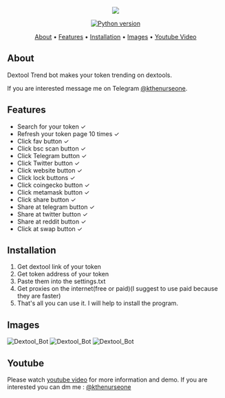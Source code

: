 <p align="center"><a href="https://youtu.be/knwsA7hCPoA" target="_blank"><img src="https://github.com/kthenurseone-dev/dextool_trendbot/blob/main/2.png?raw=true"></a></p>

<p align="center">
    <a href="https://www.python.org/downloads/release/python-380/"><img src="https://img.shields.io/badge/python-3.8-blue.svg?style=plastic" alt="Python version"></a>
</p>

<p align="center">
  <a href="#about">About</a>
  •
  <a href="#features">Features</a>
  •
  <a href="#installation">Installation</a>
  •
  <a href="#images">Images</a>
  •
  <a href="#youtube">Youtube Video</a>
</p>

## About
Dextool Trend bot makes your token trending on dextools.

If you are interested message me on Telegram [@kthenurseone](https://t.me/kthenurseone). 

## Features
- Search for your token ✓
- Refresh your token page 10 times ✓
- Click fav button ✓
- Click bsc scan button ✓
- Click Telegram button ✓
- Click Twitter button ✓
- Click website button ✓
- Click lock buttons ✓
- Click coingecko button ✓
- Click metamask button ✓
- Click share button ✓
- Share at telegram button ✓
- Share at twitter button ✓
- Share at reddit button ✓
- Click at swap button ✓



## Installation
1) Get dextool link of your token
2) Get token address of your token
3) Paste them into the settings.txt
4) Get proxies on the internet(free or paid)(I suggest to use paid because they are faster)
5) That's all you can use it.
I will help to install the program.


## Images
![Dextool_Bot](https://github.com/kthenurseone-dev/dextool_trendbot/blob/main/1.png?raw=true)
![Dextool_Bot](https://github.com/kthenurseone-dev/dextool_trendbot/blob/main/2.png?raw=true)
![Dextool_Bot](https://github.com/kthenurseone-dev/dextool_trendbot/blob/main/3.png?raw=true)



## Youtube
Please watch [youtube video](https://youtu.be/knwsA7hCPoA) for more information and demo. If you are interested you can dm me : [@kthenurseone](https://t.me/kthenurseone)
